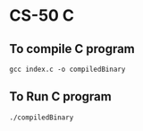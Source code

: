 # CS-50 C

## To compile C program

```
gcc index.c -o compiledBinary
```

## To Run C program

```
./compiledBinary
```
